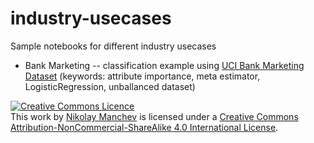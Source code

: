 # industry-usecases
Sample notebooks for different industry usecases

* Bank Marketing -- classification example using [UCI Bank Marketing Dataset](https://archive.ics.uci.edu/ml/datasets/Bank+Marketing) (keywords: attribute importance, meta estimator, LogisticRegression, unballanced dataset)

<a rel="license" href="http://creativecommons.org/licenses/by-nc-sa/4.0/"><img alt="Creative Commons Licence" style="border-width:0" src="https://i.creativecommons.org/l/by-nc-sa/4.0/88x31.png" /></a><br />This <span xmlns:dct="http://purl.org/dc/terms/" href="http://purl.org/dc/dcmitype/Text" rel="dct:type">work</span> by <a xmlns:cc="http://creativecommons.org/ns#" href="https://github.com/nmanchev/industry-usecases" property="cc:attributionName" rel="cc:attributionURL">Nikolay Manchev</a> is licensed under a <a rel="license" href="http://creativecommons.org/licenses/by-nc-sa/4.0/">Creative Commons Attribution-NonCommercial-ShareAlike 4.0 International License</a>.
